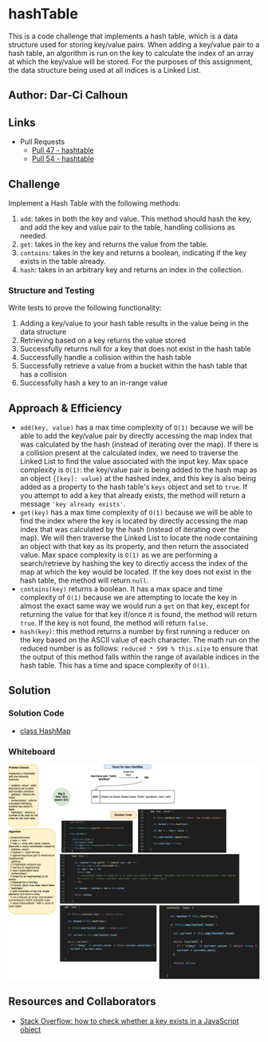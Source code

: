 # hashTable

This is a code challenge that implements a hash table, which is a data structure used for storing key/value pairs. When adding a key/value pair to a hash table, an algorithm is run on the key to calculate the index of an array at which the key/value will be stored. For the purposes of this assignment, the data structure being used at all indices is a Linked List.

## Author: Dar-Ci Calhoun

## Links

- Pull Requests
  - [Pull 47 - hashtable](https://github.com/dcalhoun286/data-structures-and-algorithms/pull/47)
  - [Pull 54 - hashtable](https://github.com/dcalhoun286/data-structures-and-algorithms/pull/54)

## Challenge

Implement a Hash Table with the following methods:

1. `add`: takes in both the key and value. This method should hash the key, and add the key and value pair to the table, handling collisions as needed.
1. `get`: takes in the key and returns the value from the table.
1. `contains`: takes in the key and returns a boolean, indicating if the key exists in the table already.
1. `hash`: takes in an arbitrary key and returns an index in the collection.

### Structure and Testing

Write tests to prove the following functionality:

1. Adding a key/value to your hash table results in the value being in the data structure
2. Retrieving based on a key returns the value stored
3. Successfully returns null for a key that does not exist in the hash table
4. Successfully handle a collision within the hash table
5. Successfully retrieve a value from a bucket within the hash table that has a collision
6. Successfully hash a key to an in-range value

## Approach & Efficiency

- `add(key, value)` has a max time complexity of `O(1)` because we will be able to add the key/value pair by directly accessing the map index that was calculated by the hash (instead of iterating over the map). If there is a collision present at the calculated index, we need to traverse the Linked List to find the value associated with the input key. Max space complexity is `O(1)`: the key/value pair is being added to the hash map as an object `{[key]: value}` at the hashed index, and this key is also being added as a property to the hash table's `keys` object and set to `true`. If you attempt to add a key that already exists, the method will return a message `'key already exists'`.
- `get(key)` has a max time complexity of `O(1)` because we will be able to find the index where the key is located by directly accessing the map index that was calculated by the hash (instead of iterating over the map). We will then traverse the Linked List to locate the node containing an object with that key as its property, and then return the associated value. Max space complexity is `O(1)` as we are performing a search/retrieve by hashing the key to directly access the index of the map at which the key would be located. If the key does not exist in the hash table, the method will return `null`.
- `contains(key)` returns a boolean. It has a max space and time complexity of `O(1)` because we are attempting to locate the key in almost the exact same way we would run a `get` on that key, except for returning the value for that key if/once it is found, the method will return `true`. If the key is not found, the method will return `false`.
- `hash(key)`: this method returns a number by first running a reducer on the key based on the ASCII value of each character. The math run on the reduced number is as follows: `reduced * 599 % this.size` to ensure that the output of this method falls within the range of available indices in the hash table. This has a time and space complexity of `O(1)`.

## Solution

### Solution Code

- [class HashMap](lib/hashtable.js)

### Whiteboard

![hashtable whiteboard](assets/hashtable.drawio.png)

## Resources and Collaborators

- [Stack Overflow: how to check whether a key exists in a JavaScript object](https://stackoverflow.com/questions/1098040/checking-if-a-key-exists-in-a-javascript-object)
